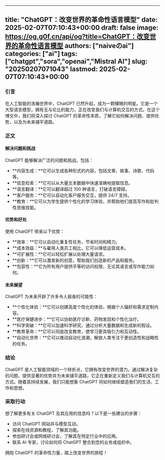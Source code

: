 
---
title: "ChatGPT：改变世界的革命性语言模型"
date: 2025-02-07T07:10:43+00:00
draft: false
image: https://og.g0f.cn/api/og?title=ChatGPT：改变世界的革命性语言模型
authors: ["naiveのai"]
categories: ["ai"]
tags: ["chatgpt","sora","openai","Mistral AI"]
slug: "20250207071043"
lastmod: 2025-02-07T07:10:43+00:00
---
### 引言

在人工智能的浩瀚世界中，ChatGPT 已然升起，成为一颗耀眼的明星。它是一个大型语言模型，拥有无与伦比的能力，正在改变我们与计算机交互的方式。在这个博文中，我们将深入探讨 ChatGPT 的革命性本质，了解它如何解决问题、提供优势，以及为未来铺平道路。

### 正文

#### 解决问题和挑战

ChatGPT 能够解决广泛的问题和挑战，包括：

- **内容生成：**它可以生成各种形式的内容，包括文章、故事、诗歌、代码等。
- **信息检索：**它可以从大量文本数据中快速准确地提取信息。
- **语言翻译：**它可以翻译超过 100 种语言，打破语言障碍。
- **客户服务：**它可以自动化客户服务交互，提供 24/7 支持。
- **教育：**它可以为学生提供个性化的学习体验，并帮助他们提高写作和批判性思维技能。

#### 优势和好处

使用 ChatGPT 带来以下优势：

- **效率：**它可以自动化重复性任务，节省时间和精力。
- **成本效益：**与雇用人类员工相比，它可以降低运营成本。
- **可扩展性：**它可以轻松扩展以处理大量请求。
- **创新：**它可以激发新的创意，帮助我们创造新的产品和服务。
- **包容性：**它为所有用户提供平等的访问权限，无论其语言或写作能力如何。

#### 未来展望

ChatGPT 为未来开辟了许多令人振奋的可能性：

- **个性化体验：**它可以创建高度个性化的体验，根据个人偏好和需求定制内容。
- **医疗保健进步：**它可以协助医疗诊断、药物发现和个性化治疗。
- **科学突破：**它可以加速科学研究，通过分析大量数据和生成新的假设。
- **教育革命：**它可以彻底改变教育，使学习更具吸引力和互动性。
- **自动化世界：**它可以推动自动化浪潮，解放人类专注于更创造性和战略性的任务。

### 结论

ChatGPT 是人工智能领域的一个转折点，它拥有改变世界的潜力。通过解决复杂的问题、提供显著的优势并为未来铺平道路，它正在重新定义我们与计算机交互的方式。随着其持续发展，我们只能想象 ChatGPT 将如何继续塑造我们的生活、工作和思想。

### 采取行动

想了解更多有关 ChatGPT 及其应用的信息吗？以下是一些建议的步骤：

- 访问 ChatGPT 网站并与模型互动。
- 探索在线资源和教程，了解其功能。
- 参加研讨会或网络研讨会，了解其在特定行业中的应用。
- 联系 AI 专家，讨论如何将 ChatGPT 整合到您的业务或组织中。

拥抱 ChatGPT 的革命性力量，踏上改变世界的旅程！